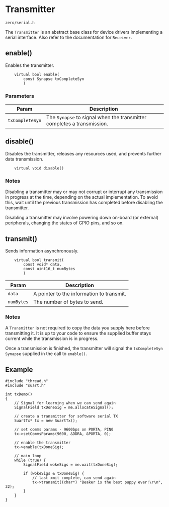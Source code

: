 # Transmitter
```zero/serial.h```

The ```Transmitter``` is an abstract base class for device drivers implementing a serial interface. Also refer to the documentation for ```Receiver```.

## enable()
Enables the transmitter.
```
    virtual bool enable(
        const Synapse txCompleteSyn
        )
```

### Parameters
|Param|Description|
|-----|-----------|
|```txCompleteSyn```|The ```Synapse``` to signal when the transmitter completes a transmission.|

## disable()
Disables the transmitter, releases any resources used, and prevents further data transmission.
```
    virtual void disable()
```
### Notes
Disabling a transmitter may or may not corrupt or interrupt any transmission in progress at the time, depending on the actual implementation. To avoid this, wait until the previous transmission has completed before disabling the transmitter.

Disabling a transmitter may involve powering down on-board (or external) peripherals, changing the states of GPIO pins, and so on.

## transmit()
Sends information asynchronously.
```
    virtual bool transmit(
        const void* data,
        const uint16_t numBytes
        )
```
|Param|Description|
|-----|-----------|
|```data```|A pointer to the information to transmit.|
|```numBytes```|The number of bytes to send.|
### Notes
A ```Transmitter``` is not required to copy the data you supply here before transmitting it. It is up to your code to ensure the supplied buffer stays current while the transmission is in progress.

Once a transmission is finished, the transmitter will signal the ```txCompleteSyn``` ```Synapse``` supplied in the call to ```enable()```.

## Example
```
#include "thread.h"
#include "suart.h"

int txDemo()
{
    // Signal for learning when we can send again
    SignalField txDoneSig = me.allocateSignal();

    // create a transmitter for software serial TX
    SuartTx* tx = new SuartTx();

    // set comms params - 9600bps on PORTA, PIN0
    tx->setCommsParams(9600, &DDRA, &PORTA, 0);

    // enable the transmitter
    tx->enable(txDoneSig);

    // main loop
    while (true) {
        SignalField wokeSigs = me.wait(txDoneSig);
    
        if (wokeSigs & txDoneSig) {
            // last xmit complete, can send again
            tx->transmit((char*) "Beaker is the best puppy ever!\r\n", 32);
        }
    }
}
```